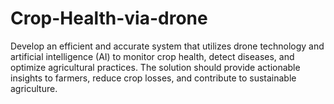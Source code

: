 # Crop-Health-via-drone
Develop an efficient and accurate system that utilizes drone technology and artificial intelligence (AI) to monitor crop health, detect diseases, and optimize agricultural practices. The solution should provide actionable insights to farmers, reduce crop losses, and contribute to sustainable agriculture.
